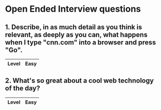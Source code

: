 # Open Ended Interview questions

## 1. Describe, in as much detail as you think is relevant, as deeply as you can, what happens when I type "cnn.com" into a browser and press "Go".

| Level | Easy |
| ----- | --- |

## 2. What's so great about a cool web technology of the day?

| Level | Easy |
| ----- | --- |
